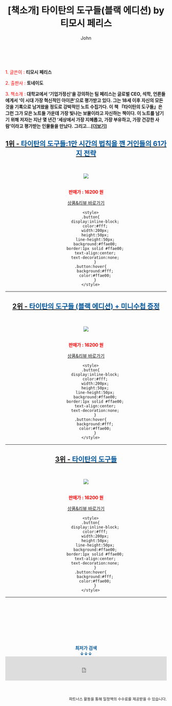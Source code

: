 ﻿---
layout: post
title:  "[책소개] 타이탄의 도구들(블랙 에디션) by 티모시 페리스"
author: John
categories: [ 도서 ]
tags: [  ]
image: https://search1.kakaocdn.net/thumb/R120x174.q85/?fname=http%3A%2F%2Ft1.daumcdn.net%2Flbook%2Fimage%2F1583953%3Ftimestamp%3D20230201172638 
description: "[책소개] 타이탄의 도구들(블랙 에디션) by 티모시 페리스"
toc: true
toc_sticky: true
---

<br>
<p>
<font color='#ff0000'>1. 글쓴이 : </font><b>티모시 페리스</b>
<p>
<font color='#ff0000'>2. 출판사 : </font><b>토네이도</b>
<p>
<font color='#ff0000'>3. 책소개 : </font><b>대학교에서 ‘기업가정신’을 강의하는 팀 페리스는 글로벌 CEO, 석학, 언론들에게서 ‘이 시대 가장 혁신적인 아이콘’으로 평가받고 있다. 그는 18세 이후 자신의 모든 것을 기록으로 남겨왔을 정도로 강박적인 노트 수집가다. 이 책 『타이탄의 도구들』은 그런 그가 모은 노트들 가운데 가장 빛나는 보물이라고 자신하는 책이다.  이 노트를 남기기 위해 저자는 지난 몇 년간 ‘세상에서 가장 지혜롭고, 가장 부유하고, 가장 건강한 사람’이라고 평가받는 인물들을 만났다. 그리고...<a href="https://link.coupang.com/re/AFFSDP?lptag=AF7307611&pageKey=18423572&itemId=83905009&vendorItemId=3142812280&traceid=V0-153-c8348304c432bcb0&requestid=20230305140732008265235" target="_blank">[더보기]</a></b>
<p>
    
<center><h2><a href="https://link.coupang.com/re/AFFSDP?lptag=AF7307611&pageKey=18423572&itemId=83905009&vendorItemId=3142812280&traceid=V0-153-c8348304c432bcb0&requestid=20230305140732008265235" target="_blank"><b>1위 - <font color='#01579B'>타이탄의 도구들:1만 시간의 법칙을 깬 거인들의 61가지 전략</font></b></a></h2><br>

<a href="https://link.coupang.com/re/AFFSDP?lptag=AF7307611&pageKey=18423572&itemId=83905009&vendorItemId=3142812280&traceid=V0-153-c8348304c432bcb0&requestid=20230305140732008265235" target="_blank"><img src="https://static.coupangcdn.com/image/retail/images/8579167791531356-b146f9e4-8526-440c-b157-c5eda8a4db25.jpg"></a><br><br>

<b><font color='#ff0000'>판매가 : 16200 원</font></b><br>

<a href="https://link.coupang.com/re/AFFSDP?lptag=AF7307611&pageKey=18423572&itemId=83905009&vendorItemId=3142812280&traceid=V0-153-c8348304c432bcb0&requestid=20230305140732008265235" target="_blank" class="button">상품&리뷰 바로가기</a><p>

        <style>
        .button{
            display:inline-block;
            color:#fff;
            width:200px;
            height:50px;
            line-height:50px;
            background:#ffae00;
            border:1px solid #ffae00;
            text-align:center;
            text-decoration:none;
            }
        .button:hover{
            background:#fff;
            color:#ffae00;
            }
        </style>

<hr>

<center><h2><a href="https://link.coupang.com/re/AFFSDP?lptag=AF7307611&pageKey=1133951415&itemId=2103249299&vendorItemId=82212790703&traceid=V0-153-31c788d668a7092f&requestid=20230305140732008265235" target="_blank"><b>2위 - <font color='#01579B'>타이탄의 도구들 (블랙 에디션) + 미니수첩 증정</font></b></a></h2><br>

<a href="https://link.coupang.com/re/AFFSDP?lptag=AF7307611&pageKey=1133951415&itemId=2103249299&vendorItemId=82212790703&traceid=V0-153-31c788d668a7092f&requestid=20230305140732008265235" target="_blank"><img src="https://static.coupangcdn.com/image/vendor_inventory/a23d/ed735b7dd08f6e5a60b064f8cabde361416e752dcc9d5174bf1f953f0b64.jpg"></a><br><br>

<b><font color='#ff0000'>판매가 : 16200 원</font></b><br>

<a href="https://link.coupang.com/re/AFFSDP?lptag=AF7307611&pageKey=1133951415&itemId=2103249299&vendorItemId=82212790703&traceid=V0-153-31c788d668a7092f&requestid=20230305140732008265235" target="_blank" class="button">상품&리뷰 바로가기</a><p>

        <style>
        .button{
            display:inline-block;
            color:#fff;
            width:200px;
            height:50px;
            line-height:50px;
            background:#ffae00;
            border:1px solid #ffae00;
            text-align:center;
            text-decoration:none;
            }
        .button:hover{
            background:#fff;
            color:#ffae00;
            }
        </style>

<hr>

<center><h2><a href="https://link.coupang.com/re/AFFSDP?lptag=AF7307611&pageKey=4955208472&itemId=6551737937&vendorItemId=75116415448&traceid=V0-153-0f4631cbcb84450d&requestid=20230305140732008265235" target="_blank"><b>3위 - <font color='#01579B'>타이탄의 도구들</font></b></a></h2><br>

<a href="https://link.coupang.com/re/AFFSDP?lptag=AF7307611&pageKey=4955208472&itemId=6551737937&vendorItemId=75116415448&traceid=V0-153-0f4631cbcb84450d&requestid=20230305140732008265235" target="_blank"><img src="https://static.coupangcdn.com/image/vendor_inventory/1a4b/bfa3cd36d2a3b30088f42f65253f832a37c64e80dab03749a25206f891da.jpg"></a><br><br>

<b><font color='#ff0000'>판매가 : 16200 원</font></b><br>

<a href="https://link.coupang.com/re/AFFSDP?lptag=AF7307611&pageKey=4955208472&itemId=6551737937&vendorItemId=75116415448&traceid=V0-153-0f4631cbcb84450d&requestid=20230305140732008265235" target="_blank" class="button">상품&리뷰 바로가기</a><p>

        <style>
        .button{
            display:inline-block;
            color:#fff;
            width:200px;
            height:50px;
            line-height:50px;
            background:#ffae00;
            border:1px solid #ffae00;
            text-align:center;
            text-decoration:none;
            }
        .button:hover{
            background:#fff;
            color:#ffae00;
            }
        </style>

<hr>

<br><br><br><br><br><br><br>
<center><b><font color='#01579B' size='medium'>최저가 검색<br>
↓↓↓</font></b></center>
<center><iframe src="https://coupa.ng/b1Tbjx" width="100%" height="75" frameborder="0" scrolling="no" referrerpolicy="unsafe-url"></iframe></center>
<br><br>
<p>
<small>
    <div align="right">파트너스 활동을 통해 일정액의 수수료를 제공받을 수 있습니다.</div>
</small>
</p>
